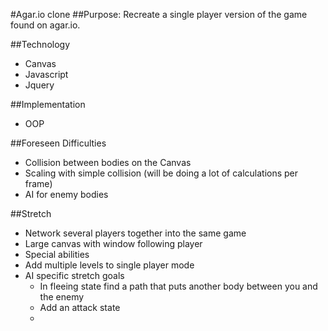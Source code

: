 #Agar.io clone
##Purpose:
Recreate a single player version of the game found on agar.io.

##Technology
* Canvas
* Javascript
* Jquery

##Implementation
* OOP

##Foreseen Difficulties
* Collision between bodies on the Canvas
* Scaling with simple collision (will be doing a lot of calculations per frame)
* AI for enemy bodies

##Stretch
* Network several players together into the same game
* Large canvas with window following player
* Special abilities
* Add multiple levels to single player mode
* AI specific stretch goals
	* In fleeing state find a path that puts another body between you and the enemy
	* Add an attack state
	* 